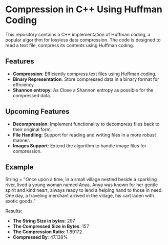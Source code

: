 # Compression in C++ Using Huffman Coding

This repository contains a C++ implementation of Huffman coding, a popular algorithm for lossless data compression. The code is designed to read a text file, compress its contents using Huffman coding.

## Features

- **Compression**: Efficiently compress text files using Huffman coding.
- **Binary Representation**: Store compressed data in a binary format for efficiency.
- **Shannon entropy**: As Close a Shannon entropy as possible for the compressed data.

## Upcoming Features

- **Decompression**: Implement functionality to decompress files back to their original form.
- **File Handling**: Support for reading and writing files in a more robust manner.
- **Images Support**: Extend the algorithm to handle image files for compression.

## Example

String = "Once upon a time, in a small village nestled beside a sparkling river, lived a young woman named Anya. Anya was known for her gentle spirit and kind heart, always ready to lend a helping hand to those in need. One day, a traveling merchant arrived in the village, his cart laden with exotic goods."

Results:

- **The String Size in bytes**: 297
- **The Compressed Size in Bytes**: 157
- **The Compression Ratio**: 1.89172
- **Compressed By**: 47.138%

